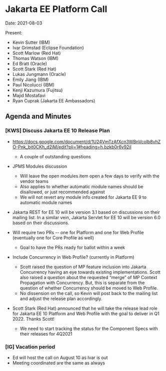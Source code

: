 # Jakarta EE Platform Call

Date: 2021-08-03

Present:
- Kevin Sutter (IBM)
- Ivar Grimstad (Eclipse Foundation)
- Scott Marlow (Red Hat)
- Thomas Watson (IBM)
- Ed Bratt (Oracle)
- Scott Stark (Red Hat)
- Lukas Jungmann (Oracle)
- Emily Jiang (IBM)
- Paul Nicolucci (IBM)
- Kenji Kazumura (Fujitsu)
- Majid Mostafavi
- Ryan Cuprak (Jakarta EE Ambassadors)

## Agenda and Minutes

### [KWS] Discuss Jakarta EE 10 Release Plan

* https://docs.google.com/document/d/1U24VmTzAfXcn3WBnVcolb8vhZO-Pnk_bit0CKh_d2jM/edit?pli=1#heading=h.bzkb0r6v92il 
  * A couple of outstanding questions

* JPMS Modules discussion
  * Will leave the open modules item open a few days to verify with the vendor teams
  * Also applies to whether automatic module names should be disallowed, or just recommended against
  * We will not revert any module info created for Jakarta EE 9 to automatic module names

* Jakarta REST for EE 10 will be version 3.1 based on discussions on their mailing list.  In a similar vein, Jakarta Servlet for EE 10 will be version 6.0 based on their discussions.

* Will require two PRs -- one for Platform and one for Web Profile (eventually one for Core Profile as well)
  * Goal to have the PRs ready for ballot within a week

* Include Concurrency in Web Profile? (currently in Platform)
  * Scott raised the question of MP feature inclusion into Jakarta Concurrency having an eye towards existing implementations. Scott also raised a question about the requested “merge” of MP Context Propagation with Concurrency.  But, this is separate from the question of whether Concurrency should be moved to Web Profile.
  * No dissension on the call, so Kevin will post back to the mailing list and adjust the release plan accordingly.

* Scott Stark (Red Hat) announced that he will take the release lead role for Jakarta EE 10 Platform and Web Profile with the goal to deliver in Q1 2022. Thanks Scott!
  * We need to start tracking the status for the Component Specs with their releases for 4Q2021

### [IG] Vacation period

* Ed will host the call on August 10 as Ivar is out
* Meeting coordinated are the same as always
